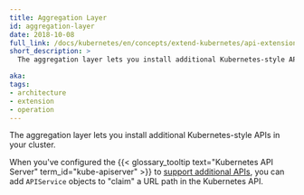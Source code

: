 ```yaml
---
title: Aggregation Layer
id: aggregation-layer
date: 2018-10-08
full_link: /docs/kubernetes/en/concepts/extend-kubernetes/api-extension/apiserver-aggregation/
short_description: >
  The aggregation layer lets you install additional Kubernetes-style APIs in your cluster.

aka: 
tags:
- architecture
- extension
- operation
---
```

 The aggregation layer lets you install additional Kubernetes-style APIs in your cluster.

<!--more-->

When you've configured the {{< glossary_tooltip text="Kubernetes API Server" term_id="kube-apiserver" >}} to [support additional APIs](/docs/kubernetes/en/tasks/extend-kubernetes/configure-aggregation-layer/), you can add `APIService` objects to "claim" a URL path in the Kubernetes API.
